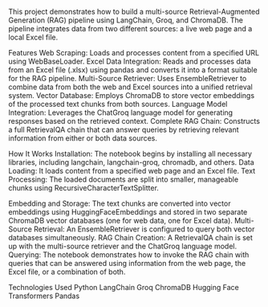 This project demonstrates how to build a multi-source Retrieval-Augmented Generation (RAG) pipeline using LangChain, Groq, and ChromaDB. The pipeline integrates data from two different sources: a live web page and a local Excel file.

Features
Web Scraping: Loads and processes content from a specified URL using WebBaseLoader.
Excel Data Integration: Reads and processes data from an Excel file (.xlsx) using pandas and converts it into a format suitable for the RAG pipeline.
Multi-Source Retriever: Uses EnsembleRetriever to combine data from both the web and Excel sources into a unified retrieval system.
Vector Database: Employs ChromaDB to store vector embeddings of the processed text chunks from both sources.
Language Model Integration: Leverages the ChatGroq language model for generating responses based on the retrieved context.
Complete RAG Chain: Constructs a full RetrievalQA chain that can answer queries by retrieving relevant information from either or both data sources.

How It Works
Installation: The notebook begins by installing all necessary libraries, including langchain, langchain-groq, chromadb, and others.
Data Loading: It loads content from a specified web page and an Excel file.
Text Processing: The loaded documents are split into smaller, manageable chunks using RecursiveCharacterTextSplitter.

Embedding and Storage: The text chunks are converted into vector embeddings using HuggingFaceEmbeddings and stored in two separate ChromaDB vector databases (one for web data, one for Excel data).
Multi-Source Retrieval: An EnsembleRetriever is configured to query both vector databases simultaneously.
RAG Chain Creation: A RetrievalQA chain is set up with the multi-source retriever and the ChatGroq language model.
Querying: The notebook demonstrates how to invoke the RAG chain with queries that can be answered using information from the web page, the Excel file, or a combination of both.

Technologies Used
Python
LangChain
Groq
ChromaDB
Hugging Face Transformers
Pandas
